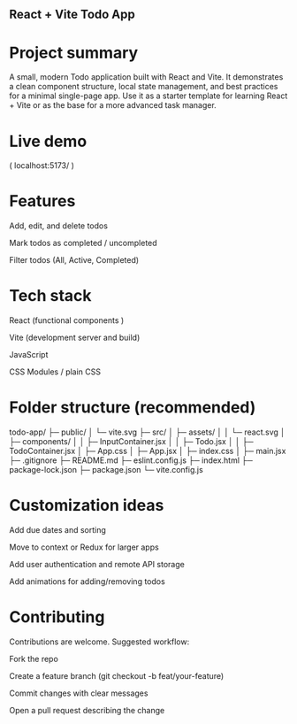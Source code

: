 ## React + Vite Todo App

# Project summary

A small, modern Todo application built with React and Vite. It demonstrates a clean component structure, local state management, and best practices for a minimal single-page app. Use it as a starter template for learning React + Vite or as the base for a more advanced task manager.

# Live demo

( localhost:5173/ )

# Features

Add, edit, and delete todos

Mark todos as completed / uncompleted

Filter todos (All, Active, Completed)


# Tech stack

React (functional components )

Vite (development server and build)

JavaScript 

CSS Modules / plain CSS 

 # Folder structure (recommended)

 todo-app/
├─ public/
│ └─ vite.svg
├─ src/
│ ├─ assets/
│ │ └─ react.svg
│ ├─ components/
│ │ ├─ InputContainer.jsx
│ │ ├─ Todo.jsx
│ │ ├─ TodoContainer.jsx
│ ├─ App.css
│ ├─ App.jsx
│ ├─ index.css
│ ├─ main.jsx
├─ .gitignore
├─ README.md
├─ eslint.config.js
├─ index.html
├─ package-lock.json
├─ package.json
└─  vite.config.js

# Customization ideas

Add due dates and sorting

Move to context or Redux for larger apps

Add user authentication and remote API storage

Add animations for adding/removing todos

# Contributing

Contributions are welcome. Suggested workflow:

Fork the repo

Create a feature branch (git checkout -b feat/your-feature)

Commit changes with clear messages

Open a pull request describing the change
